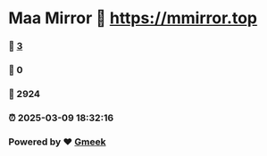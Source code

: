 # Maa Mirror :link: https://mmirror.top 
### :page_facing_up: [3](https://mmirror.top/tag.html) 
### :speech_balloon: 0 
### :hibiscus: 2924 
### :alarm_clock: 2025-03-09 18:32:16 
### Powered by :heart: [Gmeek](https://github.com/Meekdai/Gmeek)
